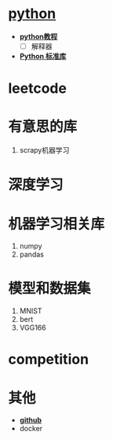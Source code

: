 # [python](python)  
- **[python教程](https://docs.python.org/zh-cn/3/tutorial/index.html)** 
  - [ ] 解释器
- **[Python 标准库](https://docs.python.org/zh-cn/3/library/index.html)**
# leetcode


# 有意思的库 
 1. scrapy机器学习



# 深度学习


# 机器学习相关库
1. numpy
2. pandas


# 模型和数据集
1. MNIST
2. bert
3. VGG166


# competition

# 其他
- **[github](https://git-scm.com/book/zh/v2)**
- docker

